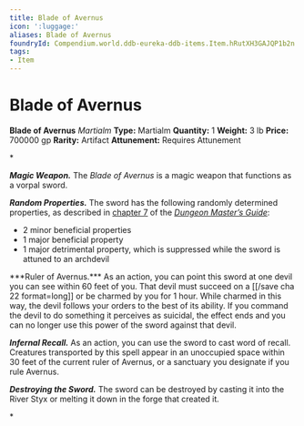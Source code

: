 ```yaml
---
title: Blade of Avernus
icon: ':luggage:'
aliases: Blade of Avernus
foundryId: Compendium.world.ddb-eureka-ddb-items.Item.hRutXH3GAJQP1b2n
tags:
- Item
---
```


# Blade of Avernus

**Blade of Avernus**
_Martialm_
**Type:** Martialm
**Quantity:** 1
**Weight:** 3 lb
**Price:** 700000 gp
**Rarity:** Artifact
**Attunement:** Requires Attunement

*<p>***Magic Weapon.*** The *Blade of Avernus* is a magic weapon that functions as a vorpal sword.

***Random Properties.*** The sword has the following randomly determined properties, as described in <a title="chapter 7" href="https://www.dndbeyond.com/sources/dmg/sentient-magic-items-artifacts#ArtifactProperties">chapter 7</a> of the *<a href="https://www.dndbeyond.com/sources/dmg">Dungeon Master’s Guide</a>*:</p>
* 2 minor beneficial properties
* 1 major beneficial property
* 1 major detrimental property, which is suppressed while the sword is attuned to an archdevil

<p>***Ruler of Avernus.*** As an action, you can point this sword at one devil you can see within 60 feet of you. That devil must succeed on a [[/save cha 22 format=long]] or be charmed by you for 1 hour. While charmed in this way, the devil follows your orders to the best of its ability. If you command the devil to do something it perceives as suicidal, the effect ends and you can no longer use this power of the sword against that devil.

***Infernal Recall.*** As an action, you can use the sword to cast word of recall. Creatures transported by this spell appear in an unoccupied space within 30 feet of the current ruler of Avernus, or a sanctuary you designate if you rule Avernus.

***Destroying the Sword.*** The sword can be destroyed by casting it into the River Styx or melting it down in the forge that created it.</p>*
